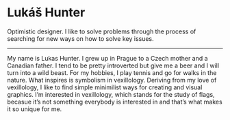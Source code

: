 # Lukáš Hunter


Optimistic designer. I like to solve problems through the process of searching for new ways on how to solve key issues. 

---

My name is Lukas Hunter. I grew up in Prague to a Czech mother and a Canadian father. 
I tend to be pretty introverted but give me a beer and I will turn into a wild beast. 
For my hobbies, I play tennis and go for walks in the nature. What inspires is symbolism in vexillology. Deriving from my love of vexillology, I like to find simple minimilist ways for creating and visual graphics. I’m interested in vexillology, which stands for the study of flags, becasue it’s not something everybody is interested in and that’s what makes it so unique for me.   
